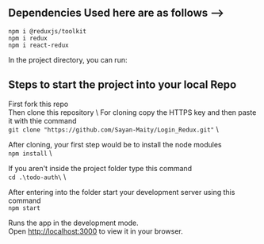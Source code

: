 ## Dependencies Used here are as follows -->
`npm i @reduxjs/toolkit` \
`npm i redux` \
`npm i react-redux` 



In the project directory, you can run:

## Steps to start the project into your local Repo
First fork this repo \
Then clone this repository \ 
For cloning copy the HTTPS key and then paste it with thie command \
`git clone "https://github.com/Sayan-Maity/Login_Redux.git"` \

After cloning, your first step would be to install the node modules \
`npm install` \

If you aren't inside the project folder type this command \
`cd .\todo-auth\` \

After entering into the folder start your development server using this command \
`npm start` 


Runs the app in the development mode.\
Open [http://localhost:3000](http://localhost:3000) to view it in your browser.

